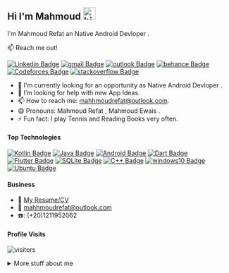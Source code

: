 ## Hi I'm Mahmoud <img src="https://user-images.githubusercontent.com/1303154/88677602-1635ba80-d120-11ea-84d8-d263ba5fc3c0.gif" width="28px" alt="hi">

I'm Mahmoud Refat an Native Android Devloper . 


:mailbox: Reach me out!

 [![Linkedin Badge](https://img.shields.io/badge/LinkedIn-0077B5?style=for-the-badge&logo=linkedin&logoColor=white)](https://www.linkedin.com/in/mahhmoudrefat/) [![gmail Badge](https://img.shields.io/badge/Gmail-D14836?style=for-the-badge&logo=gmail&logoColor=white)](mailto:mahhmoudrefat@gmail.com) 
 [![outlook Badge](https://img.shields.io/badge/Microsoft_Outlook-0078D4?style=for-the-badge&logo=microsoft-outlook&logoColor=white)](mailto:mahhmoudrefat@outlook.com)
 [![behance Badge](https://img.shields.io/badge/-Behance-blue?style=for-the-badge&logo=behance&logoColor=whit)](https://www.behance.net/mahhmoudrefat)
 [![Codeforces Badge](https://img.shields.io/badge/Codeforces-445f9d?style=for-the-badge&logo=Codeforces&logoColor=white)](https://codeforces.com/profile/mahhmoudrefat)
[![stackoverflow Badge](https://aleen42.github.io/badges/src/stackoverflow.svg)](https://stackoverflow.com/users/11389892/mahmoud-refaat)
<!-- TODO: Add last video link -->




- 🔭 I'm currently looking for an opportunity as Native Android Devloper .
- 🤔 I’m looking for help with new App Ideas.
- 📫 How to reach me: mahhmoudrefat@outlook.com.
- 😄 Pronouns: Mahmoud Refat , Mahmoud Ewais .
- ⚡ Fun fact: I play Tennis and Reading Books very often.

#### Top Technologies

<!-- TODO: Make technologies links takes you to repositories -->
[![Kotlin Badge](https://img.shields.io/badge/Kotlin-0095D5?&style=for-the-badge&logo=kotlin&logoColor=white)](#) [![Java Badge](https://img.shields.io/badge/Java-ED8B00?style=for-the-badge&logo=openjdk&logoColor=white)](#) [![Android Badge](https://img.shields.io/badge/-Android-3C873A?style=for-the-badge&labelColor=black&logo=android&logoColor=3C873A)](#) [![Dart Badge](https://img.shields.io/badge/-Dart-61DBFB?style=for-the-badge&labelColor=black&logo=dart&logoColor=61DBFB)](#) [![Flutter Badge](https://img.shields.io/badge/-Flutter-4285F4?style=for-the-badge&labelColor=black&logo=flutter&logoColor=4285F4)](#) [![SQLite Badge](https://img.shields.io/badge/SQLite-07405E?style=for-the-badge&logo=sqlite&logoColor=white)](#) [![C++ Badge](https://img.shields.io/badge/-c++-044F88?style=for-the-badge&labelColor=black&logo=cplusplus&logoColor=044F88)](#) [![windows10 Badge](https://img.shields.io/badge/Windows-0078D6?style=for-the-badge&logo=windows&logoColor=white)](#) [![Ubuntu Badge](https://img.shields.io/badge/Ubuntu-E95420?style=for-the-badge&logo=ubuntu&logoColor=whit)](#) 



#### Business
- :paperclip: [My Resume/CV](https://github.com/MahhmoudRefat/MahhmoudRefat/blob/master/Mahmoud%20Refaat%20-%20Android%20Developer%20Cv%20.pdf)
- :email: mahhmoudrefat@outlook.com
- ☎️: (+20)1211952062


#### Profile Visits 
![visitors](https://visitor-badge.glitch.me/badge?page_id=mahhmoudrefat.visitor-badge.issue.1 )


<details>
<summary>
  More stuff about me
</summary>

<br >

I love sharing knowledge , coding and create amazing app ideas . 


#### Github Stats

[![Mahmoud Refat's GitHub stats](https://github-readme-stats.vercel.app/api?username=mahhmoudrefat&theme=dracula&hide=contribs)](https://github.com/anuraghazra/github-readme-stats)


</details>
